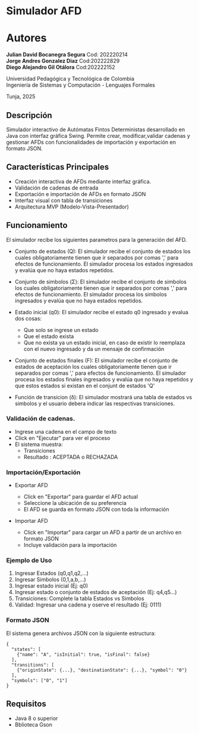 # Simulador AFD

# Autores

**Julian David Bocanegra Segura** Cod: 202220214<br>
**Jorge Andres Gonzalez Diaz** Cod:202222829<br>
**Diego Alejandro Gil Otálora** Cod:202222152

Universidad Pedagógica y Tecnológica de Colombia  
Ingeniería de Sistemas y Computación - Lenguajes Formales

Tunja, 2025

## Descripción

Simulador interactivo de Autómatas Fintos Deterministas desarrollado en Java con interfaz gráfica Swing. Permite crear, modificar,validar cadenas y gestionar AFDs con funcionalidades de importación y exportación en formato JSON.

## Características Principales

- Creación interactiva de AFDs mediante interfaz gráfica.
- Validación de cadenas de entrada
- Exportación e importación de AFDs en formato JSON
- Interfaz visual con tabla de transiciones
- Arquitectura MVP (Modelo-Vista-Presentador)


## Funcionamiento

El simulador recibe los siguientes parametros para la generación del AFD.

- Conjunto de estados (Q): El simulador recibe el conjunto de estados los cuales obligatoriamente tienen que ir separados por comas ',' para efectos de funcionamiento.
El simulador procesa los estados ingresados y evalúa que no haya estados repetidos.
- Conjunto de simbolos (Σ): El simulador recibe el conjunto de simbolos los cuales obligatoriamente tienen que ir separados por comas ',' para efectos de funcionamiento.
  El simulador procesa los simbolos ingresados y evalúa que no haya estados repetidos.
- Estado inicial (q0): El simulador recibe el estado q0 ingresado y evalua dos cosas:
  - Que solo se ingrese un estado
  - Que el estado exista
  - Que no exista ya un estado inicial, en caso de existir lo reemplaza con el nuevo ingresado y da un mensaje de confirmación
 
- Conjunto de estados finales (F): El simulador recibe el conjunto de estados de aceptación los cuales obligatoriamente tienen que ir separados por comas ',' para efectos de funcionamiento.
  El simulador procesa los estados finales ingresados y evalúa que no haya repetidos y que estos estados si existan en el conjunt de estados 'Q'

- Función de transicion (δ): El simulador mostrará una tabla de estados vs simbolos y el usuario debera indicar las respectivas transiciones.

### Validación de cadenas.

- Ingrese una cadena en el campo de texto
- Click en "Ejecutar" para ver el proceso
- El sistema muestra:
  - Transiciones
  - Resultado : ACEPTADA o RECHAZADA


### Importación/Exportación

- Exportar AFD
  - Click en "Exportar" para guardar el AFD actual
  - Seleccione la ubicación de su preferencia
  - El AFD se guarda en formato JSON con toda la información
  

- Importar AFD
  - Click en "Importar" para cargar un AFD a partir de un archivo en formato JSON
  - Incluye validación para la importación

### Ejemplo de Uso

1. Ingresar Estados (q0,q1,q2,...)
2. Ingresar Simbolos (0,1,a,b,...)
3. Ingresar estado inicial (Ej: q0)
4. Ingresar estado o conjunto de estados de aceptación (Ej: q4,q5...)
5. Transiciones: Complete la tabla Estados vs Simbolos
6. Validad: Ingresar una cadena y oserve el resultado (Ej: 0111)

### Formato JSON

El sistema genera archivos JSON con la siguiente estructura:

```
{
  "states": [
    {"name": "A", "isInitial": true, "isFinal": false}
  ],
  "transitions": [
    {"originState": {...}, "destinationState": {...}, "symbol": "0"}
  ],
  "symbols": ["0", "1"]
}
```

## Requisitos

- Java 8 o superior
- Bblioteca Gson
